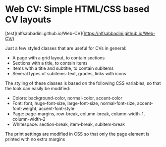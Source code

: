 # Web CV: Simple HTML/CSS based CV layouts
[test](nlfsabbadini.github.io/Web-CV](https://nlfsabbadini.github.io/Web-CV/)

Just a few styled classes that are useful for CVs in general:
- A page with a grid layout, to contain sections
- Sections with a title, to contain items
- Items with a title and subtitle, to contain subitems
- Several types of subitems: text, grades, links with icons

The styling of these classes is based on the following CSS variables, so that the look can easily be modified:
- Colors: background-color, normal-color, accent-color
- Font: font, huge-font-size, large-font-size, normal-font-size, accent-font-weight, accent-font-style
- Page: page-margins, row-break, column-break, column-width-1, column-width-2
- Whitespace: section-break, item-break, subitem-break

The print settings are modified in CSS so that only the page element is printed with no extra margins
